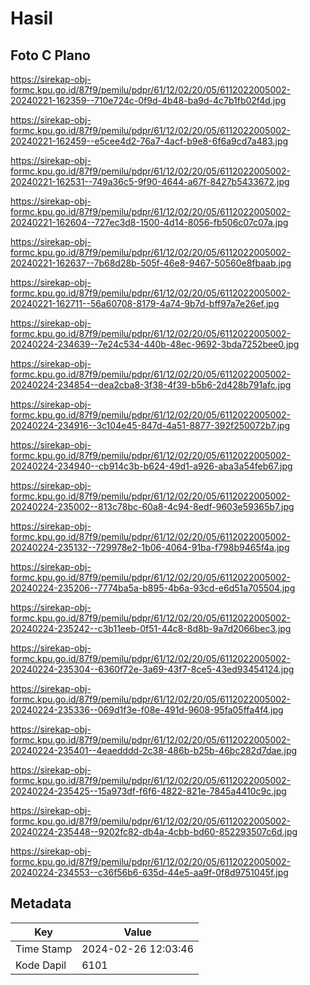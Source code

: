 # Hasil

## Foto C Plano

https://sirekap-obj-formc.kpu.go.id/87f9/pemilu/pdpr/61/12/02/20/05/6112022005002-20240221-162359--710e724c-0f9d-4b48-ba9d-4c7b1fb02f4d.jpg

https://sirekap-obj-formc.kpu.go.id/87f9/pemilu/pdpr/61/12/02/20/05/6112022005002-20240221-162459--e5cee4d2-76a7-4acf-b9e8-6f6a9cd7a483.jpg

https://sirekap-obj-formc.kpu.go.id/87f9/pemilu/pdpr/61/12/02/20/05/6112022005002-20240221-162531--749a36c5-9f90-4644-a67f-8427b5433672.jpg

https://sirekap-obj-formc.kpu.go.id/87f9/pemilu/pdpr/61/12/02/20/05/6112022005002-20240221-162604--727ec3d8-1500-4d14-8056-fb506c07c07a.jpg

https://sirekap-obj-formc.kpu.go.id/87f9/pemilu/pdpr/61/12/02/20/05/6112022005002-20240221-162637--7b68d28b-505f-46e8-9467-50560e8fbaab.jpg

https://sirekap-obj-formc.kpu.go.id/87f9/pemilu/pdpr/61/12/02/20/05/6112022005002-20240221-162711--56a60708-8179-4a74-9b7d-bff97a7e26ef.jpg

https://sirekap-obj-formc.kpu.go.id/87f9/pemilu/pdpr/61/12/02/20/05/6112022005002-20240224-234639--7e24c534-440b-48ec-9692-3bda7252bee0.jpg

https://sirekap-obj-formc.kpu.go.id/87f9/pemilu/pdpr/61/12/02/20/05/6112022005002-20240224-234854--dea2cba8-3f38-4f39-b5b6-2d428b791afc.jpg

https://sirekap-obj-formc.kpu.go.id/87f9/pemilu/pdpr/61/12/02/20/05/6112022005002-20240224-234916--3c104e45-847d-4a51-8877-392f250072b7.jpg

https://sirekap-obj-formc.kpu.go.id/87f9/pemilu/pdpr/61/12/02/20/05/6112022005002-20240224-234940--cb914c3b-b624-49d1-a926-aba3a54feb67.jpg

https://sirekap-obj-formc.kpu.go.id/87f9/pemilu/pdpr/61/12/02/20/05/6112022005002-20240224-235002--813c78bc-60a8-4c94-8edf-9603e59365b7.jpg

https://sirekap-obj-formc.kpu.go.id/87f9/pemilu/pdpr/61/12/02/20/05/6112022005002-20240224-235132--729978e2-1b06-4064-91ba-f798b9465f4a.jpg

https://sirekap-obj-formc.kpu.go.id/87f9/pemilu/pdpr/61/12/02/20/05/6112022005002-20240224-235206--7774ba5a-b895-4b6a-93cd-e6d51a705504.jpg

https://sirekap-obj-formc.kpu.go.id/87f9/pemilu/pdpr/61/12/02/20/05/6112022005002-20240224-235242--c3b11eeb-0f51-44c8-8d8b-9a7d2066bec3.jpg

https://sirekap-obj-formc.kpu.go.id/87f9/pemilu/pdpr/61/12/02/20/05/6112022005002-20240224-235304--6360f72e-3a69-43f7-8ce5-43ed93454124.jpg

https://sirekap-obj-formc.kpu.go.id/87f9/pemilu/pdpr/61/12/02/20/05/6112022005002-20240224-235336--069d1f3e-f08e-491d-9608-95fa05ffa4f4.jpg

https://sirekap-obj-formc.kpu.go.id/87f9/pemilu/pdpr/61/12/02/20/05/6112022005002-20240224-235401--4eaedddd-2c38-486b-b25b-46bc282d7dae.jpg

https://sirekap-obj-formc.kpu.go.id/87f9/pemilu/pdpr/61/12/02/20/05/6112022005002-20240224-235425--15a973df-f6f6-4822-821e-7845a4410c9c.jpg

https://sirekap-obj-formc.kpu.go.id/87f9/pemilu/pdpr/61/12/02/20/05/6112022005002-20240224-235448--9202fc82-db4a-4cbb-bd60-852293507c6d.jpg

https://sirekap-obj-formc.kpu.go.id/87f9/pemilu/pdpr/61/12/02/20/05/6112022005002-20240224-234553--c36f56b6-635d-44e5-aa9f-0f8d9751045f.jpg


## Metadata

| Key        | Value               |
| ---------- | ------------------- |
| Time Stamp | 2024-02-26 12:03:46 |
| Kode Dapil | 6101                |



